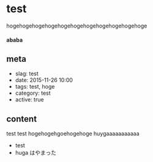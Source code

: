 # test
hogehogehogehogehogehogehogehogehogehogehoge
#### ababa

## meta

- slag: test
- date: 2015-11-26 10:00
- tags: test, hoge
- category: test
- active: true

## content

test test hogehogehgoehogehoge
huygaaaaaaaaaaa

- test
- huga
はやまった
